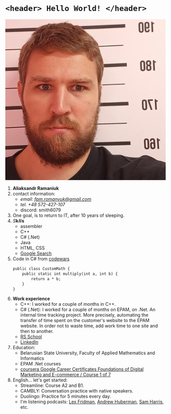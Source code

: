 [def_linkedin_link]: https://www.linkedin.com/in/alexander-romanyuk-71663b84/
[def_google_certificates_link]: https://www.coursera.org/account/accomplishments/verify/TYAQ83BBQAWT
[def_github_smith6079_link]: https://github.com/Smith6079/rsschool-cv
[def_youtube_link_of_Lex_Fridman]: https://www.youtube.com/@lexfridman
[def_youtube_link_of_Andrew_Huberman]: https://www.youtube.com/@hubermanlab
[def_youtube_link_of_Sam_Harris]: https://www.youtube.com/@samharrisorg
# `<header> Hello World! </header>`

![TEXT HERE](photo_Aliaksandr_Ramaniuk_in_prison.png)
1. **Aliaksandr Ramaniuk**
2. contact information:
    * *email: fpm.romanyuk@gmail.com*
    * *tel. +48 572-427-107*
    * discord: smith6079
3. One goal, is to return to IT, after 10 years of sleeping.
4. *S***k***i***l***l***s**
    - assembler
    - С++
    - C# (.Net)
    - Java
    - HTML, CSS
    - [Google Search](https://www.google.com/)
5. Code in C# from [codewars](https://www.codewars.com/)
    ```
    public class CustomMath {
        public static int multiply(int a, int b) {
            return a * b;
        }
    }
    ```
6. **Work experience**
    - С++: I worked for a couple of months in C++.
    - C# (.Net): I worked for a couple of months on EPAM, on .Net. An internal time tracking project. More precisely, automating the transfer of time spent on the customer's website to the EPAM website. In order not to waste time, add work time to one site and then to another.
    - [RS School](def_github_smith6079_link)
    - [LinkedIn][def_linkedin_link]
7. Education:
    - Belarusian State University, Faculty of Applied Mathematics and Informatics
    - EPAM .Net courses
    - [coursera Google Career Certificates Foundations of Digital Marketing and E-commerce / Course 1 of 7][def_google_certificates_link]
8. English... let's get started:
    - Streamline: Course A2 and B1.
    - CAMBLY: Conversation practice with native speakers.
    - Duolingo: Practice for 5 minutes every day.
    - I'm listening podcasts: [Lex Fridman](def_youtube_link_of_Lex_Fridman), [Andrew Huberman](def_youtube_link_of_Andrew_Huberman), [Sam Harris](https://www.youtube.com/@samharrisorg), etc.